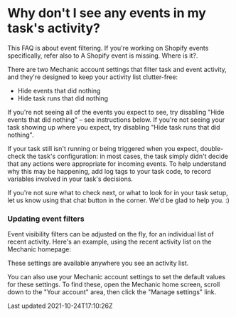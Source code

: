 # Why don't I see any events in my task's activity?

This FAQ is about event filtering. If you're working on Shopify events specifically, refer also to A Shopify event is missing. Where is it?.

There are two Mechanic account settings that filter task and event activity, and they're designed to keep your activity list clutter-free:

- Hide events that did nothing
- Hide task runs that did nothing

If you're not seeing all of the events you expect to see, try disabling "Hide events that did nothing" – see instructions below. If you're not seeing your task showing up where you expect, try disabling "Hide task runs that did nothing".

If your task still isn't running or being triggered when you expect, double-check the task's configuration: in most cases, the task simply didn't decide that any actions were appropriate for incoming events. To help understand why this may be happening, add log tags to your task code, to record variables involved in your task's decisions.

If you're not sure what to check next, or what to look for in your task setup, let us know using that chat button in the corner. We'd be glad to help you. :)

### Updating event filters

Event visibility filters can be adjusted on the fly, for an individual list of recent activity. Here's an example, using the recent activity list on the Mechanic homepage:

These settings are available anywhere you see an activity list.

You can also use your Mechanic account settings to set the default values for these settings. To find these, open the Mechanic home screen, scroll down to the "Your account" area, then click the "Manage settings" link.

Last updated 2021-10-24T17:10:26Z